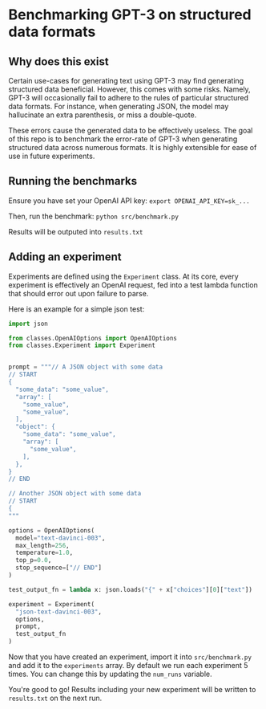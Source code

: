 # Benchmarking GPT-3 on structured data formats

## Why does this exist

Certain use-cases for generating text using GPT-3 may find generating structured data beneficial. However, this comes with some risks. Namely, GPT-3 will occasionally fail to adhere to the rules of particular structured data formats. For instance, when generating JSON, the model may hallucinate an extra parenthesis, or miss a double-quote.

These errors cause the generated data to be effectively useless. The goal of this repo is to benchmark the error-rate of GPT-3 when generating structured data across numerous formats. It is highly extensible for ease of use in future experiments.

## Running the benchmarks

Ensure you have set your OpenAI API key: `export OPENAI_API_KEY=sk_...`

Then, run the benchmark: `python src/benchmark.py`

Results will be outputed into `results.txt`

## Adding an experiment

Experiments are defined using the `Experiment` class. At its core, every experiment is effectively an OpenAI request, fed into
a test lambda function that should error out upon failure to parse.

Here is an example for a simple json test:

```python
import json

from classes.OpenAIOptions import OpenAIOptions
from classes.Experiment import Experiment


prompt = """// A JSON object with some data
// START
{
  "some_data": "some_value",
  "array": [
    "some_value",
    "some_value",
  ],
  "object": {
    "some_data": "some_value",
    "array": [
      "some_value",
    ],
  },
}
// END

// Another JSON object with some data
// START
{
"""

options = OpenAIOptions(
  model="text-davinci-003",
  max_length=256,
  temperature=1.0,
  top_p=0.0,
  stop_sequence=["// END"]
)

test_output_fn = lambda x: json.loads("{" + x["choices"][0]["text"])

experiment = Experiment(
  "json-text-davinci-003",
  options,
  prompt,
  test_output_fn
)
```

Now that you have created an experiment, import it into `src/benchmark.py` and add it to the `experiments` array. By default we run each experiment 5 times. You can change this by updating the `num_runs` variable.

You're good to go! Results including your new experiment will be written to `results.txt` on the next run.
